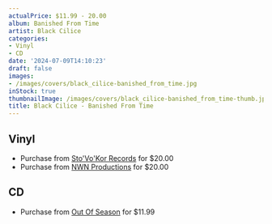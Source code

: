 ```yaml
---
actualPrice: $11.99 - 20.00
album: Banished From Time
artist: Black Cilice
categories:
- Vinyl
- CD
date: '2024-07-09T14:10:23'
draft: false
images:
- /images/covers/black_cilice-banished_from_time.jpg
inStock: true
thumbnailImage: /images/covers/black_cilice-banished_from_time-thumb.jpg
title: Black Cilice - Banished From Time
---
```


## Vinyl
* Purchase from [Sto'Vo'Kor Records](https://stovokor-records.com/products/black-cilice-banished-from-time) for $20.00
* Purchase from [NWN Productions](http://shop.nwnprod.com/index.php?route=product/product&path=75&product_id=48760&sort=pd.name&order=ASC) for $20.00
## CD
* Purchase from [Out Of Season](https://www.outofseasonlabel.com/products/black-cilice-banished-from-time-cd) for $11.99
